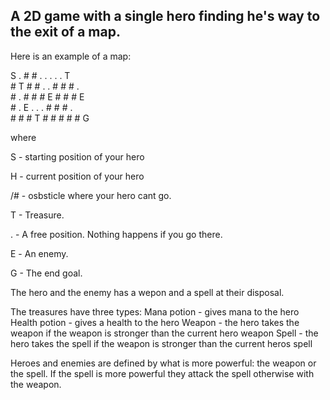 ## A 2D game with a single hero finding he's way to the exit of a map. ##

Here is an example of a map:

  S . # # . . . . . T <br/>
 \# T # # . . # # # .<br/>
 \# . # # # E # # # E <br/>
 \# . E . . . # # # . <br/>
 \# # # T # # # # # G

where 

S - starting position of your hero

H - current position of your hero

/# - osbsticle where your hero cant go.<br/>

T - Treasure.

. - A free position. Nothing happens if you go there.

Е - An enemy.

G - The end goal.

The hero and the enemy has a wepon and a spell at their disposal.

The treasures have three types:
Mana potion - gives mana to the hero
Health potion - gives a health to the hero
Weapon - the hero takes the weapon if the weapon is stronger than the current hero weapon
Spell - the hero takes the spell if the weapon is stronger than the current heros spell

Heroes and enemies are defined by what is more powerful: the weapon or the spell. 
If the spell is more powerful they attack the spell otherwise with the weapon.

